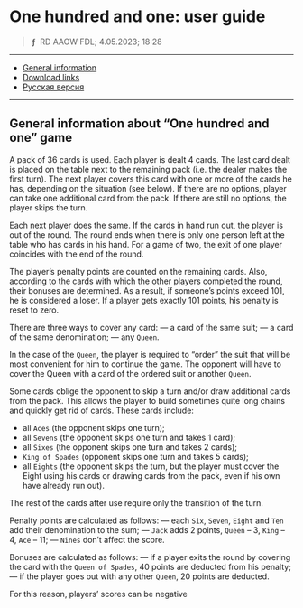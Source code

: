 # One hundred and one: user guide
> **ƒ** &nbsp;RD AAOW FDL; 4.05.2023; 18:28

---

- [General information](#general-information-about-one-hundred-and-one-game)
- [Download links](https://adslbarxatov.github.io/DPArray#one-hundred-and-one)
- [Русская версия](https://adslbarxatov.github.io/OneHundredOne/ru)

---

## General information about “One hundred and one” game

A pack of 36 cards is used. Each player is dealt 4 cards. The last card dealt is placed
on the table next to the remaining pack (i.e. the dealer makes the first turn). The next
player covers this card with one or more of the cards he has, depending on the situation
(see below). If there are no options, player can take one additional card from the pack.
If there are still no options, the player skips the turn.

Each next player does the same. If the cards in hand run out, the player is out
of the round. The round ends when there is only one person left at the table who has cards
in his hand. For a game of two, the exit of one player coincides with the end of the round.

The player’s penalty points are counted on the remaining cards. Also, according to the cards
with which the other players completed the round, their bonuses are determined. As a result,
if someone’s points exceed 101, he is considered a loser. If a player gets exactly 101
points, his penalty is reset to zero.

There are three ways to cover any card:
— a card of the same suit;
— a card of the same denomination;
— any `Queen`.

In the case of the `Queen`, the player is required to “order” the suit that will be most
convenient for him to continue the game. The opponent will have to cover the Queen with
a card of the ordered suit or another `Queen`.

Some cards oblige the opponent to skip a turn and/or draw additional cards from the pack.
This allows the player to build sometimes quite long chains and quickly get rid of cards.
These cards include:
- all `Aces` (the opponent skips one turn);
- all `Sevens` (the opponent skips one turn and takes 1 card);
- all `Sixes` (the opponent skips one turn and takes 2 cards);
- `King of Spades` (opponent skips one turn and takes 5 cards);
- all `Eights` (the opponent skips the turn, but the player must cover the Eight using his
cards or drawing cards from the pack, even if his own have already run out).

The rest of the cards after use require only the transition of the turn.

Penalty points are calculated as follows:
— each `Six`, `Seven`, `Eight` and `Ten` add their denomination to the sum;
— `Jack` adds 2 points, `Queen` – 3, `King` – 4, `Ace` – 11;
— `Nines` don’t affect the score.

Bonuses are calculated as follows:
— if a player exits the round by covering the card with the `Queen of Spades`, 40 points
are deducted from his penalty;
— if the player goes out with any other `Queen`, 20 points are deducted.

For this reason, players’ scores can be negative
